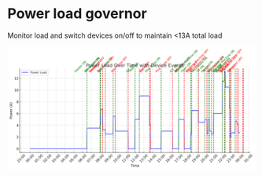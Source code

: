 # Power load governor
Monitor load and switch devices on/off to maintain &lt;13A total load


![Power load simulation - 24hrs](power-load-graph-24hrs.png)
